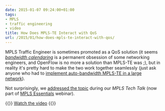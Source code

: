 ```yaml
---
date: 2015-01-07 09:24:00+01:00
tags:
- MPLS
- traffic engineering
- video
title: How Does MPLS-TE Interact with QoS
url: /2015/01/how-does-mpls-te-interact-with-qos/
---
```

MPLS Traffic Engineer is sometimes promoted as a QoS solution (it seems [*bandwidth calendaring*](/2012/02/bandwidth-on-demand-is-openflow-silver/) is a permanent obsession of some networking engineers, and OpenFlow is no more a solution than MPLS-TE was ;), but in reality it's pretty hard to make the two work together seamlessly (just ask anyone who had to [implement auto-bandwidth MPLS-TE in a large network](https://ripe64.ripe.net/archives/video/23/)).

Not surprisingly, we [addressed the topic](https://my.ipspace.net/bin/get/MPLS101/6%20-%20MPLS-TE%20and%20QoS.mp4?doccode=MPLS101) during our _MPLS Tech Talk_ (now part of [MPLS Essentials](https://www.ipspace.net/MPLS_Essentials) webinar).

{{<jump>}}
[Watch the video](https://my.ipspace.net/bin/get/MPLS101/6%20-%20MPLS-TE%20and%20QoS.mp4?doccode=MPLS101)
{{</jump>}}
